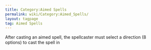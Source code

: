 ```yaml
---
title: Category:Aimed Spells
permalink: wiki/Category:Aimed_Spells/
layout: tagpage
tag: Aimed Spells
---
```


After casting an aimed spell, the spellcaster must select a direction (8
options) to cast the spell in
